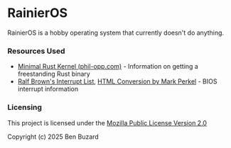# RainierOS

RainierOS is a hobby operating system that currently doesn't do anything.

### Resources Used
 - [Minimal Rust Kernel (phil-opp.com)](https://os.phil-opp.com/minimal-rust-kernel/) - Information on getting a freestanding Rust binary
 - [Ralf Brown's Interrupt List](https://www.cs.cmu.edu/~ralf/files.html), [HTML Conversion by Mark Perkel](https://www.ctyme.com/rbrown.htm) - BIOS interrupt information

### Licensing
This project is licensed under the [Mozilla Public License Version 2.0](LICENSE)

Copyright (c) 2025 Ben Buzard